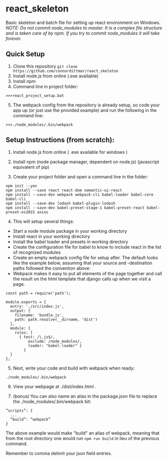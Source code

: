 # react_skeleton
Basic skeleton and batch file for setting up react environment on Windows.
*NOTE: Do not commit node_modules to master. It is a complex file structure and is taken care of by npm. If you try to commit node_modules it will take forever.*

## Quick Setup
1. Clone this repository
```git clone https://github.com/connordittmar/react_skeleton```
2. Install node.js from online (.exe available)
3. Install npm
4. Command line in project folder:
```
>>>react_project_setup.bat
```
5. The webpack config from the repository is already setup, so code your app up (or just use the provided example) and run the following in the command line:
```
>>>./node_modules/.bin/webpack
```

## Setup Instructions (from scratch):
1. Install node.js from online ( .exe available for windows )

2. Install npm (node package manager, dependent on node.js) (javascript equivalent of pip)

3. Create your project folder and open a command line in the folder:
```
npm init --yes
npm install --save react react-dom semantic-ui-react
npm install --save-dev webpack webpack-cli babel-loader babel-core babel-cli
npm install --save-dev lodash babel-plugin-lodash
npm install --save-dev babel-preset-stage-1 babel-preset-react babel-preset-es2015 axios

```
4. This will setup several things:
- Start a node module package in your working directory
- Install react in your working directory
- Install the babel loader and presets in working directory
- Create the configuration file for babel to know to include react in the list of recognized modules
- Create an empty webpack config file for setup after. The default looks like the example below, assuming that your source and -destination paths followed the convention above:
- Webpack makes it easy to put all elements of the page together and call the result on the html template that django calls up when we visit a page.
```
const path = require('path');

module.exports = {
  entry: './src/index.js',
  output: {
    filename: 'bundle.js',
    path: path.resolve(__dirname, 'dist')
  },
  module: {
    rules: [
      { test: /\.js$/,
          exclude: /node_modules/,
          loader: "babel-loader" }
        ]
  }
};
```
5. Next, write your code and build with webpack when ready:
```
./node_modules/.bin/webpack
```
6. View your webpage at ./dist/index.html .

7. (bonus) You can also name an alias in the package.json file to replace the ./node_modules/.bin/webpack bit:
```
“scripts”: {
  ...
  “build”: “webpack”
}
```
The above example would make "build" an alias of webpack, meaning that from the root directory one would run ```npm run build``` in lieu of the previous command.

Remember to comma delimit your json field entries.
